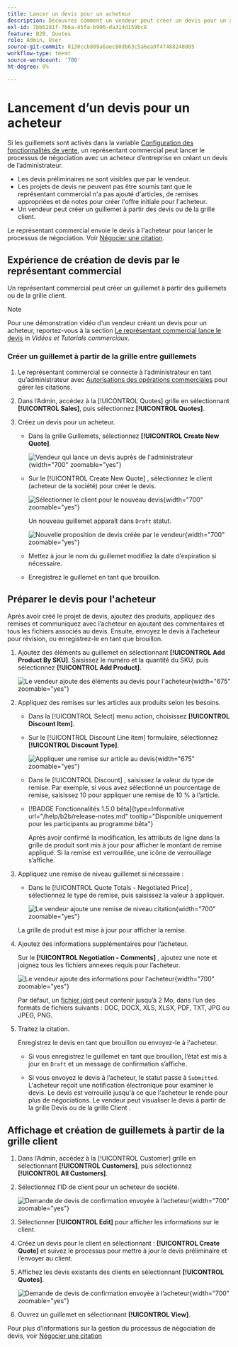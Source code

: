 ```yaml
---
title: Lancer un devis pour un acheteur
description: Découvrez comment un vendeur peut créer un devis pour un acheteur spécifique afin de lancer le processus de négociation. Le vendeur ne peut envoyer de devis que pour les clients associés à un compte de société sur le site web sélectionné.
exl-id: 7bbb281f-7b6a-45fa-b906-da314d159bc8
feature: B2B, Quotes
role: Admin, User
source-git-commit: 8130ccb809a6aec80db63c5a6ea9f47488248805
workflow-type: tm+mt
source-wordcount: '700'
ht-degree: 0%

---
```


# Lancement d’un devis pour un acheteur

Si les guillemets sont activés dans la variable [Configuration des fonctionnalités de vente](configure-quotes.md), un représentant commercial peut lancer le processus de négociation avec un acheteur d’entreprise en créant un devis de l’administrateur.

- Les devis préliminaires ne sont visibles que par le vendeur.
- Les projets de devis ne peuvent pas être soumis tant que le représentant commercial n&#39;a pas ajouté d&#39;articles, de remises appropriées et de notes pour créer l&#39;offre initiale pour l&#39;acheteur.
- Un vendeur peut créer un guillemet à partir des devis ou de la grille client.

Le représentant commercial envoie le devis à l&#39;acheteur pour lancer le processus de négociation. Voir [Négocier une citation](quote-price-negotiation.md).

## Expérience de création de devis par le représentant commercial

Un représentant commercial peut créer un guillemet à partir des guillemets ou de la grille client.

>[!NOTE]
>
>Pour une démonstration vidéo d’un vendeur créant un devis pour un acheteur, reportez-vous à la section [Le représentant commercial lance le devis](https://experienceleague.adobe.com/docs/commerce-learn/tutorials/b2b/b2b-quote/sales-rep-initiates-quote.html) in _Vidéos et Tutorials commerciaux_.

### Créer un guillemet à partir de la grille entre guillemets

1. Le représentant commercial se connecte à l’administrateur en tant qu’administrateur avec [Autorisations des opérations commerciales](../systems/permissions.md) pour gérer les citations.

1. Dans l’Admin, accédez à la [!UICONTROL Quotes] grille en sélectionnant **[!UICONTROL Sales]**, puis sélectionnez **[!UICONTROL Quotes]**.

1. Créez un devis pour un acheteur.

   - Dans la grille Guillemets, sélectionnez **[!UICONTROL Create New Quote]**.

     ![Vendeur qui lance un devis auprès de l&#39;administrateur](./assets/quote-draft-from-admin.png){width="700" zoomable="yes"}

   - Sur le [!UICONTROL Create New Quote] , sélectionnez le client (acheteur de la société) pour créer le devis.

     ![Sélectionner le client pour le nouveau devis](./assets/quote-draft-from-admin-select-buyer.png){width="700" zoomable="yes"}

     Un nouveau guillemet apparaît dans `Draft` statut.

     ![Nouvelle proposition de devis créée par le vendeur](./assets/quote-create-by-seller.png){width="700" zoomable="yes"}

   - Mettez à jour le nom du guillemet modifiez la date d’expiration si nécessaire.

   - Enregistrez le guillemet en tant que brouillon.

## Préparer le devis pour l&#39;acheteur

Après avoir créé le projet de devis, ajoutez des produits, appliquez des remises et communiquez avec l’acheteur en ajoutant des commentaires et tous les fichiers associés au devis. Ensuite, envoyez le devis à l’acheteur pour révision, ou enregistrez-le en tant que brouillon.

1. Ajoutez des éléments au guillemet en sélectionnant **[!UICONTROL Add Product By SKU]**. Saisissez le numéro et la quantité du SKU, puis sélectionnez **[!UICONTROL Add Product]**.

   ![Le vendeur ajoute des éléments au devis pour l&#39;acheteur](./assets/quote-draft-add-items.png){width="675" zoomable="yes"}

1. Appliquez des remises sur les articles aux produits selon les besoins.

   - Dans la [!UICONTROL Select] menu action, choisissez **[!UICONTROL Discount Item]**.

   - Sur le [!UICONTROL Discount Line item] formulaire, sélectionnez **[!UICONTROL Discount Type]**.

     ![Appliquer une remise sur article au devis](./assets/quote-discount-line-item.png){width="675" zoomable="yes"}

   - Dans le [!UICONTROL Discount] , saisissez la valeur du type de remise. Par exemple, si vous avez sélectionné un pourcentage de remise, saisissez 10 pour appliquer une remise de 10 % à l’article.

   - [!BADGE Fonctionnalités 1.5.0 bêta]{type=Informative url="/help/b2b/release-notes.md" tooltip="Disponible uniquement pour les participants au programme bêta"}

     Après avoir confirmé la modification, les attributs de ligne dans la grille de produit sont mis à jour pour afficher le montant de remise appliqué. Si la remise est verrouillée, une icône de verrouillage s’affiche.

1. Appliquez une remise de niveau guillemet si nécessaire :

   - Dans le [!UICONTROL Quote Totals - Negotiated Price] , sélectionnez le type de remise, puis saisissez la valeur à appliquer.

     ![Le vendeur ajoute une remise de niveau citation](./assets/quote-draft-total-discount.png){width="700" zoomable="yes"}

   La grille de produit est mise à jour pour afficher la remise.

1. Ajoutez des informations supplémentaires pour l’acheteur.

   Sur le **[!UICONTROL Negotiation - Comments]** , ajoutez une note et joignez tous les fichiers annexes requis pour l’acheteur.

   ![Le vendeur ajoute des informations pour l&#39;acheteur](./assets/quote-draft-add-info-for-buyer.png){width="700" zoomable="yes"}

   Par défaut, un [fichier joint](configure-quotes.md) peut contenir jusqu’à 2 Mo, dans l’un des formats de fichiers suivants : DOC, DOCX, XLS, XLSX, PDF, TXT, JPG ou JPEG, PNG.

1. Traitez la citation.

   Enregistrez le devis en tant que brouillon ou envoyez-le à l&#39;acheteur.

   - Si vous enregistrez le guillemet en tant que brouillon, l’état est mis à jour en `Draft` et un message de confirmation s’affiche.

   - Si vous envoyez le devis à l’acheteur, le statut passe à `Submitted`. L&#39;acheteur reçoit une notification électronique pour examiner le devis. Le devis est verrouillé jusqu&#39;à ce que l&#39;acheteur le rende pour plus de négociations. Le vendeur peut visualiser le devis à partir de la grille Devis ou de la grille Client .

## Affichage et création de guillemets à partir de la grille client

1. Dans l’Admin, accédez à la [!UICONTROL Customer] grille en sélectionnant **[!UICONTROL Customers]**, puis sélectionnez **[!UICONTROL All Customers]**.

1. Sélectionnez l’ID de client pour un acheteur de société.

   ![Demande de devis de confirmation envoyée à l’acheteur](./assets/quote-view-customer-quotes.png){width="700" zoomable="yes"}

1. Sélectionner **[!UICONTROL Edit]** pour afficher les informations sur le client.

1. Créez un devis pour le client en sélectionnant : **[!UICONTROL Create Quote]** et suivez le processus pour mettre à jour le devis préliminaire et l’envoyer au client.

1. Affichez les devis existants des clients en sélectionnant **[!UICONTROL Quotes]**.

   ![Demande de devis de confirmation envoyée à l’acheteur](./assets/quote-list-from-customer-information.png){width="700" zoomable="yes"}

1. Ouvrez un guillemet en sélectionnant **[!UICONTROL View]**.

Pour plus d’informations sur la gestion du processus de négociation de devis, voir [Négocier une citation](quote-price-negotiation.md)
